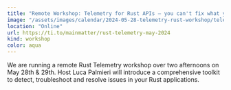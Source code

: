 ```yaml
---
title: "Remote Workshop: Telemetry for Rust APIs – you can't fix what you can't see"
image: "/assets/images/calendar/2024-05-28-telemetry-rust-workshop/telemetryforrust.jpg"
location: "Online"
url: https://ti.to/mainmatter/rust-telemetry-may-2024
kind: workshop
color: aqua
---
```


We are running a remote Rust Telemetry workshop over two afternoons on May 28th
& 29th. Host Luca Palmieri will introduce a comprehensive toolkit to detect,
troubleshoot and resolve issues in your Rust applications.

